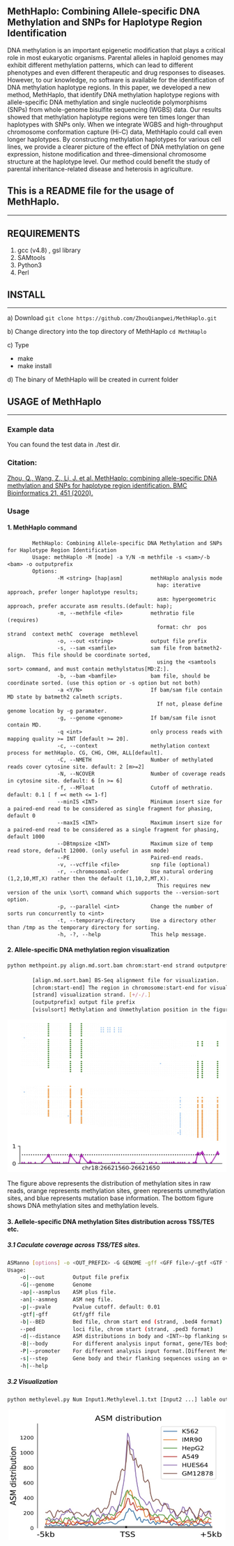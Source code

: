 ## MethHaplo: Combining Allele-specific DNA Methylation and SNPs for Haplotype Region Identification 

DNA methylation is an important epigenetic modification that plays a critical role in most eukaryotic organisms. Parental alleles in haploid genomes may exhibit different methylation patterns, which can lead to different phenotypes and even different therapeutic and drug responses to diseases. However, to our knowledge, no software is available for the identification of DNA methylation haplotype regions. In this paper, we developed a new method, MethHaplo, that identify DNA methylation haplotype regions with allele-specific DNA methylation and single nucleotide polymorphisms (SNPs) from whole-genome bisulfite sequencing (WGBS) data. Our results showed that methylation haplotype regions were ten times longer than haplotypes with SNPs only. When we integrate WGBS and high-throughput chromosome conformation capture (Hi-C) data, MethHaplo could call even longer haplotypes. By constructing methylation haplotypes for various cell lines, we provide a clearer picture of the effect of DNA methylation on gene expression, histone modification and three-dimensional chromosome structure at the haplotype level. Our method could benefit the study of parental inheritance-related disease and heterosis in agriculture.

## This is a README file for the usage of MethHaplo.
------

## REQUIREMENTS
1. gcc (v4.8) , gsl library
2. SAMtools
3. Python3
4. Perl

## INSTALL
------
a) Download
`git clone https://github.com/ZhouQiangwei/MethHaplo.git`

b) Change directory into the top directory of MethHaplo
`cd MethHaplo`

c) Type
- make
- make install

d) The binary of MethHaplo will be created in current folder

## USAGE of MethHaplo
------
### Example data
You can found the test data in ./test dir.

### Citation:
[Zhou, Q., Wang, Z., Li, J. et al. MethHaplo: combining allele-specific DNA methylation and SNPs for haplotype region identification. BMC Bioinformatics 21, 451 (2020).](https://bmcbioinformatics.biomedcentral.com/articles/10.1186/s12859-020-03798-7)

### Usage
#### 1. MethHaplo command
```
        MethHaplo: Combining Allele-specific DNA Methylation and SNPs for Haplotype Region Identification
        Usage: methHaplo -M [mode] -a Y/N -m methfile -s <sam>/-b <bam> -o outputprefix
        Options:
                -M <string> [hap|asm]         methHaplo analysis mode
                                                hap: iterative approach, prefer longer haplotype results;
                                                asm: hypergeometric approach, prefer accurate asm results.(default: hap);
                -m, --methfile <file>         methratio file (requires)
                                                format: chr  pos  strand  context methC  coverage  methlevel
                -o, --out <string>            output file prefix
                -s, --sam <samfile>           sam file from batmeth2-align.  This file should be coordinate sorted, 
                                                using the <samtools sort> command, and must contain methylstatus[MD:Z:].
                -b, --bam <bamfile>           bam file, should be coordinate sorted. (use this option or -s option but not both)
                -a <Y/N>                      If bam/sam file contain MD state by batmeth2 calmeth scripts.
                                                If not, please define genome location by -g paramater.
                -g, --genome <genome>         If bam/sam file isnot contain MD.
                -q <int>                      only process reads with mapping quality >= INT [default >= 20].
                -c, --context                 methylation context process for methHaplo. CG, CHG, CHH, ALL[default].
                -C, --NMETH                   Number of methylated reads cover cytosine site. default: 2 [m>=2]
                -N, --NCOVER                  Number of coverage reads in cytosine site. default: 6 [n >= 6]
                -f, --MFloat                  Cutoff of methratio. default: 0.1 [ f =< meth <= 1-f]
                --minIS <INT>                 Minimum insert size for a paired-end read to be considered as single fragment for phasing, default 0
                --maxIS <INT>                 Maximum insert size for a paired-end read to be considered as a single fragment for phasing, default 1000
                --DBtmpsize <INT>             Maximum size of temp read store, default 12000. (only useful in asm mode)
                --PE                          Paired-end reads.
                -v, --vcffile <file>          snp file (optional)
                -r, --chromosomal-order       Use natural ordering (1,2,10,MT,X) rather then the default (1,10,2,MT,X). 
                                                This requires new version of the unix \sort\ command which supports the --version-sort option.
                -p, --parallel <int>          Change the number of sorts run concurrently to <int>
                -t, --temporary-directory     Use a directory other than /tmp as the temporary directory for sorting.
                -h, -?, --help                This help message.
```

#### 2. Allele-specific DNA methylation region visualization
```bash
python methpoint.py align.md.sort.bam chrom:start-end strand outputprefix visulsort

        [align.md.sort.bam] BS-Seq alignment file for visualization.
        [chrom:start-end] The region in chromosome:start-end for visualization.
        [strand] visualization strand. [+/-/.]
        [outputprefix] output file prefix
        [visulsort] Methylation and Unmethylation position in the figure. [0/1]
```

<p align="center">
        <img src="scripts/asmexample.png" alt="asmexample"  width="550" height="350">
</p>

The figure above represents the distribution of methylation sites in raw reads, orange represents methylation sites, green represents unmethylation sites, and blue represents mutation base information. The bottom figure shows DNA methylation sites and methylation levels.

#### 3. Aellele-specific DNA methylation Sites distribution across TSS/TES etc.

##### 3.1 Caculate coverage across TSS/TES sites.

```bash
ASManno [options] -o <OUT_PREFIX> -G GENOME -gff <GFF file>/-gtf <GTF file>/-b <bed file> -ap <asm plus file> -an <asm neg file>
Usage:
	-o|--out         Output file prefix
	-G|--genome      Genome
	-ap|--asmplus    ASM plus file.
	-an|--asmneg     ASM neg file.
	-p|--pvale       Pvalue cutoff. default: 0.01
	-gtf|-gff        Gtf/gff file
	-b|--BED         Bed file, chrom start end (strand, .bed4 format)
	--ped            loci file, chrom start (strand, .ped3 format)
	-d|--distance    ASM distributions in body and <INT>-bp flanking sequences. The distance of upstream and downstream. default:2000
	-B|--body        For different analysis input format, gene/TEs body methylation level. [Different Methylation Gene(DMG/DMT...)]
	-P|--promoter    For different analysis input format.[Different Methylation Promoter(DMP)]
	-s|--step        Gene body and their flanking sequences using an overlapping sliding window of 5% of the sequence length at a step of 0.8% of the sequence length. So default step: 0.008 (0.8%)
	-h|--help
```

##### 3.2 Visualization

```bash
python methylevel.py Num Input1.Methylevel.1.txt [Input2 ...] lable outprefix
```
<p align="center">
        <img src="scripts/asmsites.png" alt="asmsite"  width="500" height="300">
</p>






